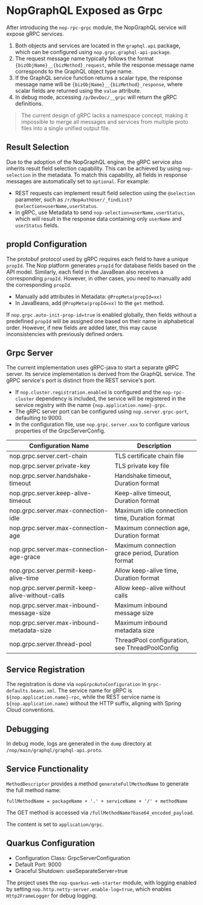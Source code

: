 # NopGraphQL Exposed as Grpc

After introducing the `nop-rpc-grpc` module, the NopGraphQL service will expose gRPC services.

1. Both objects and services are located in the `graphql.api` package, which can be configured using `nop.grpc.graphql-api-package`.
2. The request message name typically follows the format `{bizObjName}__{bizMethod}_request`, while the response message name corresponds to the GraphQL object type name.
3. If the GraphQL service function returns a scalar type, the response message name will be `{bizObjName}__{bizMethod}_response`, where scalar fields are returned using the `value` attribute.
4. In debug mode, accessing `/p/DevDoc/__grpc` will return the gRPC definitions.

> The current design of gRPC lacks a namespace concept, making it impossible to merge all messages and services from multiple proto files into a single unified output file.

## Result Selection

Due to the adoption of the NopGraphQL engine, the gRPC service also inherits result field selection capability. This can be achieved by using `nop-selection` in the metadata. To match this capability, all fields in response messages are automatically set to `optional`. For example:

- REST requests can implement result field selection using the `@selection` parameter, such as `/r/NopAuthUser/_findList?@selection=userName,userStatus`.
- In gRPC, use Metadata to send `nop-selection=userName,userStatus`, which will result in the response data containing only `userName` and `userStatus` fields.

## propId Configuration

The protobuf protocol used by gRPC requires each field to have a unique `propId`. The Nop platform generates `propId` for database fields based on the API model. Similarly, each field in the JavaBean also receives a corresponding `propId`. However, in other cases, you need to manually add the corresponding `propId`.

- Manually add attributes in Metadata: `@PropMeta(propId=xx)`
- In JavaBeans, add `@PropMeta(propId=xx)` to the `get` method.

If `nop.grpc.auto-init-prop-id=true` is enabled globally, then fields without a predefined `propId` will be assigned one based on their name in alphabetical order. However, if new fields are added later, this may cause inconsistencies with previously defined orders.

## Grpc Server

The current implementation uses gRPC-java to start a separate gRPC server. Its service implementation is derived from the GraphQL service. The gRPC service's port is distinct from the REST service's port.

- If `nop.cluster.registration.enabled` is configured and the `nop-rpc-cluster` dependency is included, the service will be registered in the service registry with the name `{nop.application.name}-grpc`.
- The gRPC server port can be configured using `nop.server.grpc-port`, defaulting to 9000.
- In the configuration file, use `nop.grpc.server.xxx` to configure various properties of the GrpcServerConfig.


| Configuration Name | Description |
|-------------------|-------------|
| nop.grpc.server.cert-chain | TLS certificate chain file |
| nop.grpc.server.private-key | TLS private key file |
| nop.grpc.server.handshake-timeout | Handshake timeout, Duration format |
| nop.grpc.server.keep-alive-timeout | Keep-alive timeout, Duration format |
| nop.grpc.server.max-connection-idle | Maximum idle connection time, Duration format |
| nop.grpc.server.max-connection-age | Maximum connection age, Duration format |
| nop.grpc.server.max-connection-age-grace | Maximum connection grace period, Duration format |
| nop.grpc.server.permit-keep-alive-time | Allow keep-alive time, Duration format |
| nop.grpc.server.permit-keep-alive-without-calls | Allow keep-alive without calls |
| nop.grpc.server.max-inbound-message-size | Maximum inbound message size |
| nop.grpc.server.max-inbound-metadata-size | Maximum inbound metadata size |
| nop.grpc.server.thread-pool | ThreadPool configuration, see ThreadPoolConfig |


## Service Registration

The registration is done via `nopGrpcAutoConfiguration` in `grpc-defaults.beans.xml`. The service name for gRPC is `${nop.application.name}-rpc`, while the REST service name is `${nop.application.name}` without the HTTP suffix, aligning with Spring Cloud conventions.


## Debugging

In debug mode, logs are generated in the `dump` directory at `/nop/main/graphql/graphql-api.proto`.


## Service Functionality

`MethodDescriptor` provides a method `generateFullMethodName` to generate the full method name:

```plaintext
fullMethodName = packageName + '.' + serviceName + '/' + methodName
```

The GET method is accessed via `/fullMethodName?base64_encoded_payload`.

The content is set to `application/grpc`.


## Quarkus Configuration

- Configuration Class: GrpcServerConfiguration
- Default Port: 9000
- Graceful Shutdown: useSeparateServer=true

The project uses the `nop-quarkus-web-starter` module, with logging enabled by setting `nop.http.netty-server.enable-log=true`, which enables `Http2FrameLogger` for debug logging.

